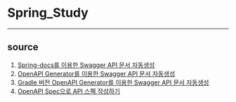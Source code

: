 # Spring_Study
------
## source
1. [Spring-docs를 이용한 Swagger API 문서 자동생성](https://devocean.sk.com/experts/techBoardDetail.do?ID=164919&boardType=experts)
2. [OpenAPI Generator를 이용한 Swagger API 문서 자동생성](https://devocean.sk.com/experts/techBoardDetail.do?ID=164961)
3. [Gradle 버전 OpenAPI Generator를 이용한 Swagger API 문서 자동생성](https://devocean.sk.com/search/techBoardDetail.do?ID=165089)
4. [OpenAPI Spec으로 API 스펙 작성하기](https://devocean.sk.com/search/techBoardDetail.do?ID=165186)
